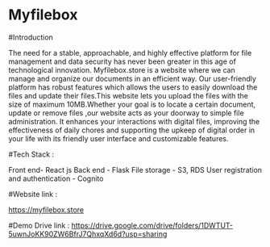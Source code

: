 # Myfilebox

#Introduction

The need for a stable, approachable, and highly effective platform for file management and data security has never been greater in this age of technological innovation. Myfilebox.store is a website where we can manage and organize our documents in an efficient way. Our user-friendly platform has robust features which allows the users to easily download the files and update their files.This website lets you upload the files with the size of maximum 10MB.Whether your goal is to locate a certain document, update or remove files ,our website  acts as your doorway to simple file administration. It enhances your interactions with digital files, improving the effectiveness of daily chores and supporting the upkeep of digital order in your life with its friendly user interface and customizable features.

#Tech Stack :  

Front end- React js
Back end - Flask
File storage - S3, RDS
User registration and authentication - Cognito 

#Website link : 

https://myfilebox.store

#Demo Drive link :
https://drive.google.com/drive/folders/1DWTUT-5uwnJoKK90ZW6BfrJ7QhxqXd6d?usp=sharing




